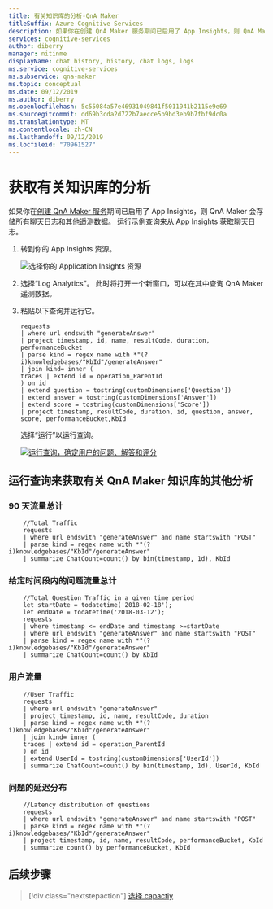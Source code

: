 ```yaml
---
title: 有关知识库的分析-QnA Maker
titleSuffix: Azure Cognitive Services
description: 如果你在创建 QnA Maker 服务期间已启用了 App Insights，则 QnA Maker 会存储所有聊天日志和其他遥测数据。 运行示例查询来从 App Insights 获取聊天日志。
services: cognitive-services
author: diberry
manager: nitinme
displayName: chat history, history, chat logs, logs
ms.service: cognitive-services
ms.subservice: qna-maker
ms.topic: conceptual
ms.date: 09/12/2019
ms.author: diberry
ms.openlocfilehash: 5c55084a57e46931049841f5011941b2115e9e69
ms.sourcegitcommit: dd69b3cda2d722b7aecce5b9bd3eb9b7fbf9dc0a
ms.translationtype: MT
ms.contentlocale: zh-CN
ms.lasthandoff: 09/12/2019
ms.locfileid: "70961527"
---
```

# <a name="get-analytics-on-your-knowledge-base"></a>获取有关知识库的分析

如果你在[创建 QnA Maker 服务](./set-up-qnamaker-service-azure.md)期间已启用了 App Insights，则 QnA Maker 会存储所有聊天日志和其他遥测数据。 运行示例查询来从 App Insights 获取聊天日志。

1. 转到你的 App Insights 资源。

    ![选择你的 Application Insights 资源](../media/qnamaker-how-to-analytics-kb/resources-created.png)

2. 选择“Log Analytics”。 此时将打开一个新窗口，可以在其中查询 QnA Maker 遥测数据。

3. 粘贴以下查询并运行它。

    ```kusto
    requests
    | where url endswith "generateAnswer"
    | project timestamp, id, name, resultCode, duration, performanceBucket
    | parse kind = regex name with *"(?i)knowledgebases/"KbId"/generateAnswer"
    | join kind= inner (
    traces | extend id = operation_ParentId
    ) on id
    | extend question = tostring(customDimensions['Question'])
    | extend answer = tostring(customDimensions['Answer'])
    | extend score = tostring(customDimensions['Score'])
    | project timestamp, resultCode, duration, id, question, answer, score, performanceBucket,KbId 
    ```

    选择“运行”以运行查询。

    [![运行查询，确定用户的问题、解答和评分](../media/qnamaker-how-to-analytics-kb/run-query.png)](../media/qnamaker-how-to-analytics-kb/run-query.png#lightbox)

## <a name="run-queries-for-other-analytics-on-your-qna-maker-knowledge-base"></a>运行查询来获取有关 QnA Maker 知识库的其他分析

### <a name="total-90-day-traffic"></a>90 天流量总计

```kusto
    //Total Traffic
    requests
    | where url endswith "generateAnswer" and name startswith "POST"
    | parse kind = regex name with *"(?i)knowledgebases/"KbId"/generateAnswer" 
    | summarize ChatCount=count() by bin(timestamp, 1d), KbId
```

### <a name="total-question-traffic-in-a-given-time-period"></a>给定时间段内的问题流量总计

```kusto
    //Total Question Traffic in a given time period
    let startDate = todatetime('2018-02-18');
    let endDate = todatetime('2018-03-12');
    requests
    | where timestamp <= endDate and timestamp >=startDate
    | where url endswith "generateAnswer" and name startswith "POST" 
    | parse kind = regex name with *"(?i)knowledgebases/"KbId"/generateAnswer" 
    | summarize ChatCount=count() by KbId
```

### <a name="user-traffic"></a>用户流量

```kusto
    //User Traffic
    requests
    | where url endswith "generateAnswer"
    | project timestamp, id, name, resultCode, duration
    | parse kind = regex name with *"(?i)knowledgebases/"KbId"/generateAnswer"
    | join kind= inner (
    traces | extend id = operation_ParentId 
    ) on id
    | extend UserId = tostring(customDimensions['UserId'])
    | summarize ChatCount=count() by bin(timestamp, 1d), UserId, KbId
```

### <a name="latency-distribution-of-questions"></a>问题的延迟分布

```kusto
    //Latency distribution of questions
    requests
    | where url endswith "generateAnswer" and name startswith "POST"
    | parse kind = regex name with *"(?i)knowledgebases/"KbId"/generateAnswer"
    | project timestamp, id, name, resultCode, performanceBucket, KbId
    | summarize count() by performanceBucket, KbId
```

## <a name="next-steps"></a>后续步骤

> [!div class="nextstepaction"]
> [选择 capactiy](../tutorials/choosing-capacity-qnamaker-deployment.md)
